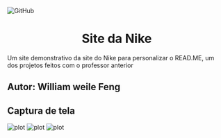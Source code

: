 ![GitHub](https://img.shields.io/github/license/thypedy/node_rest)

<h1 align="center">Site da Nike</h1>
Um site demonstrativo da site do Nike para personalizar o READ.ME, um dos projetos feitos com o professor anterior

## Autor: William weile Feng

## Captura de tela
![plot](img/nike1.png)
![plot](img/nike2.png)
![plot](img/footer.png)

